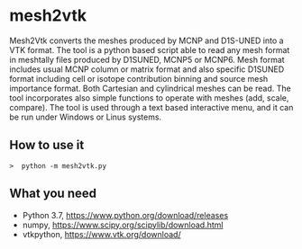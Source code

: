 # mesh2vtk
Mesh2Vtk converts the meshes produced by MCNP and D1S-UNED into a VTK format. The tool is a python based script able to read any mesh format in meshtally files produced by D1SUNED, MCNP5 or MCNP6. Mesh format includes usual MCNP column or matrix format and also specific D1SUNED format including cell or isotope contribution binning and source mesh importance format. Both Cartesian and cylindrical meshes can be read. The tool incorporates also simple functions to operate with meshes (add, scale, compare). The tool is used through a text based interactive menu, and it can be run under Windows or Linus systems. 


## How to use it

    >  python -m mesh2vtk.py


## What you need
- Python 3.7, https://www.python.org/download/releases
- numpy, https://www.scipy.org/scipylib/download.html
- vtkpython, https://www.vtk.org/download/
